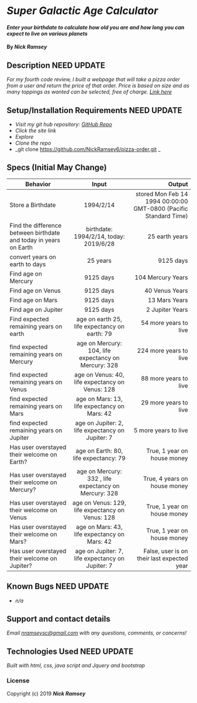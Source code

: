 # _Super Galactic Age Calculator_

#### _Enter your birthdate to calculate how old you are and how long you can expect to live on various planets_

#### By _**Nick Ramsey**_

## Description NEED UPDATE

_For my fourth code review, I built a webpage that will take a pizza order from a user and return the price of that order. Price is based on size and as many toppings as wanted can be selected, free of charge. <a href="PUT LINK HERE">Link here</a>_

## Setup/Installation Requirements NEED UPDATE

* _Visit my git hub repository: <a href="https://github.com/NickRamsey6/pizza-order">GitHub Repo</a>_
* _Click the site link_
* _Explore_
* _Clone the repo_
* _git clone https://github.com/NickRamsey6/pizza-order.git _


## Specs (Initial May Change)

| Behavior | Input | Output |
| ------------- |:-------------:| -----:|
| Store a Birthdate | 1994/2/14 | stored Mon Feb 14 1994 00:00:00 GMT-0800 (Pacific Standard Time) |
| Find the difference between birthdate and today in years on Earth | birthdate: 1994/2/14, today: 2019/6/28 | 25 earth years |
| convert years on earth to days | 25 years | 9125 days |
| Find age on Mercury | 9125 days | 104 Mercury Years |
| Find age on Venus | 9125 days | 40 Venus Years |
| Find age on Mars | 9125 days | 13 Mars Years |
| Find age on Jupiter | 9125 days | 2 Jupiter Years |
| Find expected remaining years on earth | age on earth 25, life expectancy on earth: 79 | 54 more years to live |
| find expected remaining years on Mercury | age on Mercury: 104, life expectancy on Mercury: 328| 224 more years to live |
| find expected remaining years on Venus | age on Venus: 40, life expectancy on Venus: 128 | 88 more years to live |
| find expected remaining years on Mars | age on Mars: 13, life expectancy on Mars: 42 | 29 more years to live |
| find expected remaining years on Jupiter | age on Jupiter: 2, life expectancy on Jupiter: 7| 5 more years to live |
| Has user overstayed their welcome on Earth? | age on Earth: 80, life expectancy: 79 | True, 1 year on house money |
| Has user overstayed their welcome on Mercury? | age on Mercury: 332 , life expectancy on Mercury: 328| True, 4 years on house money |
| Has user overstayed their welcome on Venus | age on Venus: 129, life expectancy on Venus: 128 | True, 1 year on house money |
| Has user overstayed their welcome on Mars? | age on Mars: 43, life expectancy on Mars: 42 | True, 1 year on house money |
| Has user overstayed their welcome on Jupiter? | age on Jupiter: 7, life expectancy on Jupiter: 7 | False, user is on their last expected year |


## Known Bugs NEED UPDATE

* _n/a_

## Support and contact details

_Email nramseysc@gmail.com with any questions, comments, or concerns!_

## Technologies Used NEED UPDATE

_Built with html, css, java script and Jquery and bootstrap_

### License

Copyright (c) 2019 **_Nick Ramsey_**
